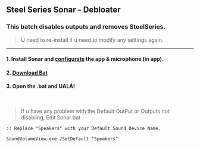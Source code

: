 ## Steel Series Sonar - Debloater
### This batch disables outputs and removes SteelSeries.
> U need to re-install if u need to modify any settings again.

------------------------

#### 1. Install Sonar and [configurate](https://yt.com) the app & microphone (in app).
#### 2. [**Download Bat**](https://github.com/gzmatte/sonar/releases/download/1/SS-Debloat.bat)
#### 3. Open the .bat and UALÁ!



</br>


> If u have any problem with the Default OutPut or Outputs not disabling, Edit Sonar.bat 
```
:: Replace "Speakers" with your Default Sound Device Name.

SoundVolumeView.exe /SetDefault "Speakers"
```
